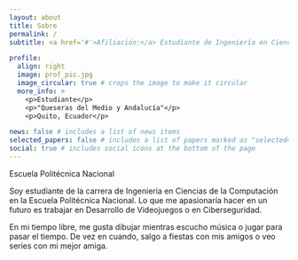 ```yaml
---
layout: about
title: Sobre
permalink: /
subtitle: <a href='#'>Afiliación:</a> Estudiante de Ingeniería en Ciencias de la Computación.

profile:
  align: right
  image: prof_pic.jpg
  image_circular: true # crops the image to make it circular
  more_info: >
    <p>Estudiante</p>
    <p>"Queseras del Medio y Andalucía"</p>
    <p>Quito, Ecuador</p>

news: false # includes a list of news items
selected_papers: false # includes a list of papers marked as "selected={true}"
social: true # includes social icons at the bottom of the page
---
```

Escuela Politécnica Nacional

Soy estudiante de la carrera de Ingeniería en Ciencias de la Computación en la Escuela Politécnica Nacional. Lo que me apasionaría hacer en un futuro es trabajar en Desarrollo de Videojuegos o en Ciberseguridad.

En mi tiempo libre, me gusta dibujar mientras escucho música o jugar para pasar el tiempo. De vez en cuando, salgo a fiestas con mis amigos o veo series con mi mejor amiga.